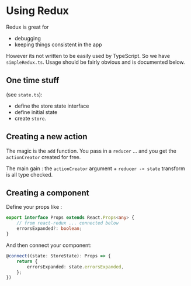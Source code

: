 # Using Redux

Redux is great for
* debugging
* keeping things consistent in the app

However its not written to be easily used by TypeScript. So we have `simpleRedux.ts`. Usage should be fairly obvious and is documented below.

## One time stuff

(see `state.ts`):

* define the store state interface
* define initial state
* create `store`.

## Creating a new action
The magic is the `add` function. You pass in a `reducer` ... and you get the `actionCreator` created for free.

The main gain : the `actionCreator` argument + `reducer -> state` transform is all type checked.

## Creating a component
Define your props like :
```ts
export interface Props extends React.Props<any> {
    // from react-redux ... connected below
    errorsExpanded?: boolean;
}
```
And then connect your component:
```ts
@connect((state: StoreState): Props => {
    return {
        errorsExpanded: state.errorsExpanded,
    };
})
```
